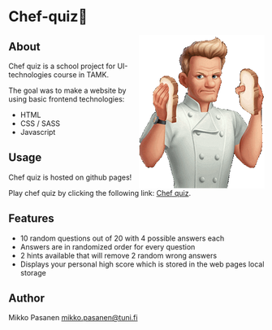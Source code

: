 # Chef-quiz🍳

<img align="right" alt="gordon" src="./pics/gordon.gif">

## About

Chef quiz is a school project for UI-technologies course in TAMK.

The goal was to make a website by using basic frontend technologies:

-   HTML
-   CSS / SASS
-   Javascript

## Usage

Chef quiz is hosted on github pages!

Play chef quiz by clicking the following link:
[Chef quiz](https://mikkopasanen.github.io/Chef-quiz/).

## Features

-   10 random questions out of 20 with 4 possible answers each
-   Answers are in randomized order for every question
-   2 hints available that will remove 2 random wrong answers
-   Displays your personal high score which is stored in the web pages local storage

## Author

Mikko Pasanen <mikko.pasanen@tuni.fi>
